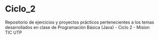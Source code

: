 # Ciclo_2

Repositorio de ejercicios y proyectos prácticos pertenecientes a los temas desarrollados en clase de Programación Básica (Java) - Ciclo 2 - Mision TIC UTP
